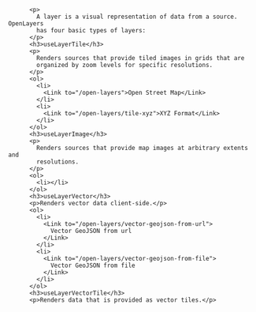           <p>
            A layer is a visual representation of data from a source. OpenLayers
            has four basic types of layers:
          </p>
          <h3>useLayerTile</h3>
          <p>
            Renders sources that provide tiled images in grids that are
            organized by zoom levels for specific resolutions.
          </p>
          <ol>
            <li>
              <Link to="/open-layers">Open Street Map</Link>
            </li>
            <li>
              <Link to="/open-layers/tile-xyz">XYZ Format</Link>
            </li>
          </ol>
          <h3>useLayerImage</h3>
          <p>
            Renders sources that provide map images at arbitrary extents and
            resolutions.
          </p>
          <ol>
            <li></li>
          </ol>
          <h3>useLayerVector</h3>
          <p>Renders vector data client-side.</p>
          <ol>
            <li>
              <Link to="/open-layers/vector-geojson-from-url">
                Vector GeoJSON from url
              </Link>
            </li>
            <li>
              <Link to="/open-layers/vector-geojson-from-file">
                Vector GeoJSON from file
              </Link>
            </li>
          </ol>
          <h3>useLayerVectorTile</h3>
          <p>Renders data that is provided as vector tiles.</p>
